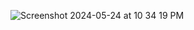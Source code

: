 ![Screenshot 2024-05-24 at 10 34 19 PM](https://github.com/axhoang/airline_satisfaction_ML/assets/117322132/d16912fb-3a80-4dbc-a8eb-4907a6d82864)
